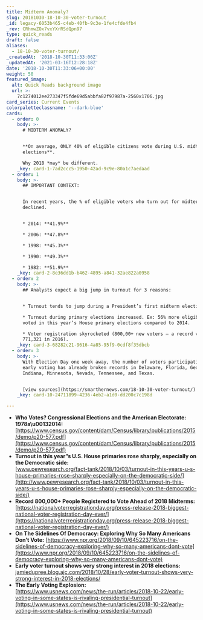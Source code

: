 ```yaml
---
title: Midterm Anomaly?
slug: 20181030-18-10-30-voter-turnout
_id: legacy-6053b465-c4eb-40fb-9c3e-1fe4cfde4fb4
_rev: CRhmwZOx7vxYXrRSdQpn97
type: quick_reads
draft: false
aliases:
  - 18-10-30-voter-turnout/
_createdAt: '2018-10-30T11:33:06Z'
_updatedAt: '2021-03-16T12:28:18Z'
date: '2018-10-30T11:33:06+00:00'
weight: 50
featured_image:
  alt: Quick Reads background image
  url: >-
    7c1274012ee273347f5fde69d5abbfa82f97987a-2560x1706.jpg
card_series: Current Events
colorpaletteclassname: '--dark-blue'
cards:
  - order: 0
    body: >-
      # MIDTERM ANOMALY?


      **On average, ONLY 40% of eligible citizens vote during U.S. midterm
      elections**.  

      Why 2018 *may* be different.
    _key: card-1-7ad2ccc5-1950-42ad-9c9e-80a1c7aedaad
  - order: 1
    body: >-
      ## IMPORTANT CONTEXT:


      In recent years, the % of eligible voters who turn out for midterms has
      declined.


      * 2014: **41.9%**

      * 2006: **47.8%**

      * 1998: **45.3%**

      * 1990: **49.3%**

      * 1982: **51.9%**
    _key: card-2-8e36dd1b-b462-4895-a841-32ae822a0958
  - order: 2
    body: >-
      ## Analysts expect a big jump in turnout for 3 reasons:


      * Turnout tends to jump during a President’s first midterm election.

      * Turnout during primary elections increased. Ex: 56% more eligible voters
      voted in this year’s House primary elections compared to 2014.

      * Voter registration skyrocketed (800,00+ new voters – a record vs.
      771,321 in 2016).
    _key: card-3-68282c21-9616-4a85-95f9-0cdf8f35dbcb
  - order: 3
    body: >-
      With Election Day one week away, the number of voters participating in
      early voting has already broken records in Delaware, Florida, Georgia,
      Indiana, Minnesota, Nevada, Tennessee, and Texas.


      [view sources](https://smarthernews.com/18-10-30-voter-turnout/)
    _key: card-10-24711899-4236-4eb2-a1d0-dd200c7c198d

---
```

* **Who Votes? Congressional Elections and the American Electorate: 1978a\u00132014:** [https://www.census.gov/content/dam/Census/library/publications/2015/demo/p20-577.pdf](https://www.census.gov/content/dam/Census/library/publications/2015/demo/p20-577.pdf)
* **Turnout in this year”s U.S. House primaries rose sharply, especially on the Democratic side:**  
[www.pewresearch.org/fact-tank/2018/10/03/turnout-in-this-years-u-s-house-primaries-rose-sharply-especially-on-the-democratic-side/](http://www.pewresearch.org/fact-tank/2018/10/03/turnout-in-this-years-u-s-house-primaries-rose-sharply-especially-on-the-democratic-side/)
* **Record 800,000+ People Registered to Vote Ahead of 2018 Midterms:** [https://nationalvoterregistrationday.org/press-release-2018-biggest-national-voter-registration-day-ever/](https://nationalvoterregistrationday.org/press-release-2018-biggest-national-voter-registration-day-ever/)
* **On The Sidelines Of Democracy: Exploring Why So Many Americans Don’t Vote:** [https://www.npr.org/2018/09/10/645223716/on-the-sidelines-of-democracy-exploring-why-so-many-americans-dont-vote](https://www.npr.org/2018/09/10/645223716/on-the-sidelines-of-democracy-exploring-why-so-many-americans-dont-vote)
* **Early voter turnout shows very strong interest in 2018 elections:** [jamiedupree.blog.ajc.com/2018/10/28/early-voter-turnout-shows-very-strong-interest-in-2018-elections/](http://jamiedupree.blog.ajc.com/2018/10/28/early-voter-turnout-shows-very-strong-interest-in-2018-elections/)
* **The Early Voting Explosion:**  
[https://www.usnews.com/news/the-run/articles/2018-10-22/early-voting-in-some-states-is-rivaling-presidential-turnout](https://www.usnews.com/news/the-run/articles/2018-10-22/early-voting-in-some-states-is-rivaling-presidential-turnout)